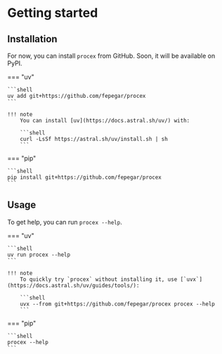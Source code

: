 # Getting started

## Installation

For now, you can install `procex` from GitHub.
Soon, it will be available on PyPI.

=== "uv"

    ```shell
    uv add git+https://github.com/fepegar/procex
    ```

    !!! note
        You can install [uv](https://docs.astral.sh/uv/) with:

        ```shell
        curl -LsSf https://astral.sh/uv/install.sh | sh
        ```

=== "pip"

    ```shell
    pip install git+https://github.com/fepegar/procex
    ```

## Usage

To get help, you can run `procex --help`.

=== "uv"

    ```shell
    uv run procex --help
    ```

    !!! note
        To quickly try `procex` without installing it, use [`uvx`](https://docs.astral.sh/uv/guides/tools/):

        ```shell
        uvx --from git+https://github.com/fepegar/procex procex --help
        ```

=== "pip"

    ```shell
    procex --help
    ```
